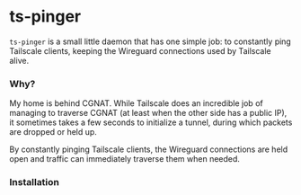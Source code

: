 # ts-pinger

`ts-pinger` is a small little daemon that has one simple job: to constantly ping Tailscale clients, keeping the Wireguard connections used by Tailscale alive.

### Why?

My home is behind CGNAT. While Tailscale does an incredible job of managing to traverse CGNAT (at least when the other side has a public IP), it sometimes takes a few seconds to initialize a tunnel, during which packets are dropped or held up.

By constantly pinging Tailscale clients, the Wireguard connections are held open and traffic can immediately traverse them when needed.

### Installation
